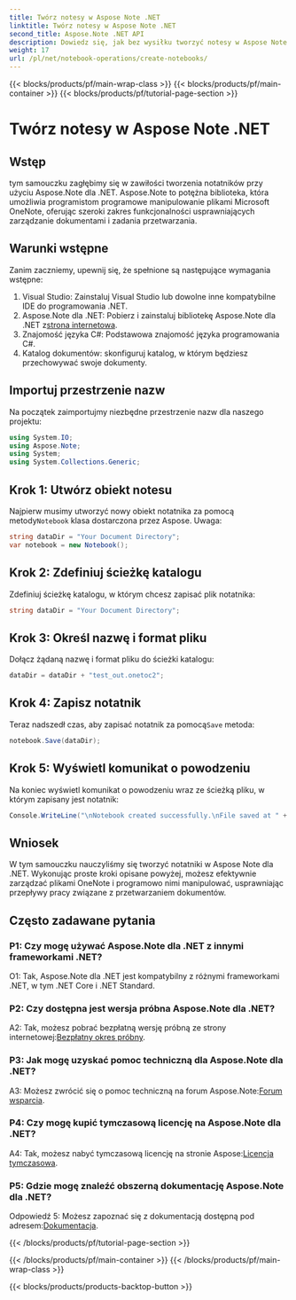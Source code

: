 ```yaml
---
title: Twórz notesy w Aspose Note .NET
linktitle: Twórz notesy w Aspose Note .NET
second_title: Aspose.Note .NET API
description: Dowiedz się, jak bez wysiłku tworzyć notesy w Aspose Note .NET. Usprawnij już teraz przepływ pracy w zakresie przetwarzania dokumentów.
weight: 17
url: /pl/net/notebook-operations/create-notebooks/
---
```


{{< blocks/products/pf/main-wrap-class >}}
{{< blocks/products/pf/main-container >}}
{{< blocks/products/pf/tutorial-page-section >}}

# Twórz notesy w Aspose Note .NET

## Wstęp

tym samouczku zagłębimy się w zawiłości tworzenia notatników przy użyciu Aspose.Note dla .NET. Aspose.Note to potężna biblioteka, która umożliwia programistom programowe manipulowanie plikami Microsoft OneNote, oferując szeroki zakres funkcjonalności usprawniających zarządzanie dokumentami i zadania przetwarzania.

## Warunki wstępne

Zanim zaczniemy, upewnij się, że spełnione są następujące wymagania wstępne:

1. Visual Studio: Zainstaluj Visual Studio lub dowolne inne kompatybilne IDE do programowania .NET.
2.  Aspose.Note dla .NET: Pobierz i zainstaluj bibliotekę Aspose.Note dla .NET z[strona internetowa](https://releases.aspose.com/note/net/).
3. Znajomość języka C#: Podstawowa znajomość języka programowania C#.
4. Katalog dokumentów: skonfiguruj katalog, w którym będziesz przechowywać swoje dokumenty.

## Importuj przestrzenie nazw

Na początek zaimportujmy niezbędne przestrzenie nazw dla naszego projektu:

```csharp
using System.IO;
using Aspose.Note;
using System;
using System.Collections.Generic;
```

## Krok 1: Utwórz obiekt notesu

 Najpierw musimy utworzyć nowy obiekt notatnika za pomocą metody`Notebook` klasa dostarczona przez Aspose. Uwaga:

```csharp
string dataDir = "Your Document Directory";
var notebook = new Notebook();
```

## Krok 2: Zdefiniuj ścieżkę katalogu

Zdefiniuj ścieżkę katalogu, w którym chcesz zapisać plik notatnika:

```csharp
string dataDir = "Your Document Directory";
```

## Krok 3: Określ nazwę i format pliku

Dołącz żądaną nazwę i format pliku do ścieżki katalogu:

```csharp
dataDir = dataDir + "test_out.onetoc2";
```

## Krok 4: Zapisz notatnik

 Teraz nadszedł czas, aby zapisać notatnik za pomocą`Save` metoda:

```csharp
notebook.Save(dataDir);
```

## Krok 5: Wyświetl komunikat o powodzeniu

Na koniec wyświetl komunikat o powodzeniu wraz ze ścieżką pliku, w którym zapisany jest notatnik:

```csharp
Console.WriteLine("\nNotebook created successfully.\nFile saved at " + dataDir);
```

## Wniosek

W tym samouczku nauczyliśmy się tworzyć notatniki w Aspose Note dla .NET. Wykonując proste kroki opisane powyżej, możesz efektywnie zarządzać plikami OneNote i programowo nimi manipulować, usprawniając przepływy pracy związane z przetwarzaniem dokumentów.

## Często zadawane pytania

### P1: Czy mogę używać Aspose.Note dla .NET z innymi frameworkami .NET?

O1: Tak, Aspose.Note dla .NET jest kompatybilny z różnymi frameworkami .NET, w tym .NET Core i .NET Standard.

### P2: Czy dostępna jest wersja próbna Aspose.Note dla .NET?

 A2: Tak, możesz pobrać bezpłatną wersję próbną ze strony internetowej:[Bezpłatny okres próbny](https://releases.aspose.com/).

### P3: Jak mogę uzyskać pomoc techniczną dla Aspose.Note dla .NET?

 A3: Możesz zwrócić się o pomoc techniczną na forum Aspose.Note:[Forum wsparcia](https://forum.aspose.com/c/note/28).

### P4: Czy mogę kupić tymczasową licencję na Aspose.Note dla .NET?

A4: Tak, możesz nabyć tymczasową licencję na stronie Aspose:[Licencja tymczasowa](https://purchase.aspose.com/temporary-license/).

### P5: Gdzie mogę znaleźć obszerną dokumentację Aspose.Note dla .NET?

 Odpowiedź 5: Możesz zapoznać się z dokumentacją dostępną pod adresem:[Dokumentacja](https://reference.aspose.com/note/net/).



{{< /blocks/products/pf/tutorial-page-section >}}

{{< /blocks/products/pf/main-container >}}
{{< /blocks/products/pf/main-wrap-class >}}

{{< blocks/products/products-backtop-button >}}

